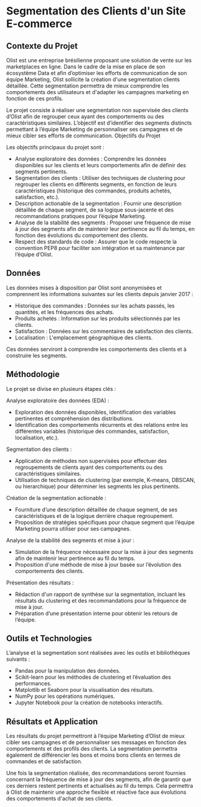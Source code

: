 # Segmentation des Clients d'un Site E-commerce

## Contexte du Projet

Olist est une entreprise brésilienne proposant une solution de vente sur les marketplaces en ligne. Dans le cadre de la mise en place de son écosystème Data et afin d’optimiser les efforts de communication de son équipe Marketing, Olist sollicite la création d'une segmentation clients détaillée. Cette segmentation permettra de mieux comprendre les comportements des utilisateurs et d'adapter les campagnes marketing en fonction de ces profils.

Le projet consiste à réaliser une segmentation non supervisée des clients d’Olist afin de regrouper ceux ayant des comportements ou des caractéristiques similaires. L’objectif est d’identifier des segments distincts permettant à l’équipe Marketing de personnaliser ses campagnes et de mieux cibler ses efforts de communication.
Objectifs du Projet

Les objectifs principaux du projet sont :
- Analyse exploratoire des données : Comprendre les données disponibles sur les clients et leurs comportements afin de définir des segments pertinents.
- Segmentation des clients : Utiliser des techniques de clustering pour regrouper les clients en différents segments, en fonction de leurs caractéristiques (historique des commandes, produits achetés, satisfaction, etc.).
- Description actionable de la segmentation : Fournir une description détaillée de chaque segment, de sa logique sous-jacente et des recommandations pratiques pour l’équipe Marketing.
- Analyse de la stabilité des segments : Proposer une fréquence de mise à jour des segments afin de maintenir leur pertinence au fil du temps, en fonction des évolutions du comportement des clients.
- Respect des standards de code : Assurer que le code respecte la convention PEP8 pour faciliter son intégration et sa maintenance par l’équipe d’Olist.

## Données

Les données mises à disposition par Olist sont anonymisées et comprennent les informations suivantes sur les clients depuis janvier 2017 :
- Historique des commandes : Données sur les achats passés, les quantités, et les fréquences des achats.
- Produits achetés : Information sur les produits sélectionnés par les clients.
- Satisfaction : Données sur les commentaires de satisfaction des clients.
- Localisation : L'emplacement géographique des clients.

Ces données serviront à comprendre les comportements des clients et à construire les segments.

## Méthodologie

Le projet se divise en plusieurs étapes clés :

Analyse exploratoire des données (EDA) :
- Exploration des données disponibles, identification des variables pertinentes et compréhension des distributions.
- Identification des comportements récurrents et des relations entre les différentes variables (historique des commandes, satisfaction, localisation, etc.).

Segmentation des clients :
- Application de méthodes non supervisées pour effectuer des regroupements de clients ayant des comportements ou des caractéristiques similaires.
- Utilisation de techniques de clustering (par exemple, K-means, DBSCAN, ou hierarchique) pour déterminer les segments les plus pertinents.

Création de la segmentation actionable :
- Fourniture d’une description détaillée de chaque segment, de ses caractéristiques et de la logique derrière chaque regroupement.
- Proposition de stratégies spécifiques pour chaque segment que l’équipe Marketing pourra utiliser pour ses campagnes.

Analyse de la stabilité des segments et mise à jour :
- Simulation de la fréquence nécessaire pour la mise à jour des segments afin de maintenir leur pertinence au fil du temps.
- Proposition d'une méthode de mise à jour basée sur l’évolution des comportements des clients.

Présentation des résultats :
- Rédaction d'un rapport de synthèse sur la segmentation, incluant les résultats du clustering et des recommandations pour la fréquence de mise à jour.
- Préparation d’une présentation interne pour obtenir les retours de l’équipe.

## Outils et Technologies

L’analyse et la segmentation sont réalisées avec les outils et bibliothèques suivants :
- Pandas pour la manipulation des données.
- Scikit-learn pour les méthodes de clustering et l’évaluation des performances.
- Matplotlib et Seaborn pour la visualisation des résultats.
- NumPy pour les opérations numériques.
- Jupyter Notebook pour la création de notebooks interactifs.

## Résultats et Application

Les résultats du projet permettront à l’équipe Marketing d’Olist de mieux cibler ses campagnes et de personnaliser ses messages en fonction des comportements et des profils des clients. La segmentation permettra également de différencier les bons et moins bons clients en termes de commandes et de satisfaction.

Une fois la segmentation réalisée, des recommandations seront fournies concernant la fréquence de mise à jour des segments, afin de garantir que ces derniers restent pertinents et actualisés au fil du temps. Cela permettra à Olist de maintenir une approche flexible et réactive face aux évolutions des comportements d'achat de ses clients.
